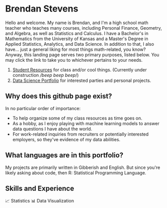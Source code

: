 # Brendan Stevens

Hello and welcome. My name is Brendan, and I'm a high school math teacher who teaches many courses, including Personal Finance, Geometry, and Algebra, as well as Statistics and Calculus. I have a Bachelor's in Mathematics from the University of Kansas and a Master's Degree in Applied Statistics, Analytics, and Data Science. In addition to that, I also have... just a general liking for most things math-related, you know? Anyway, this landing page serves two primary purposes, listed below. You may click the link to take you to whichever pertains to your needs.

  1. [Student Resources]() for class and/or cool things. (Currently under construction */*beep beep beep**/)
  2. [Data Science Portfolio](https://github.com/bstevens00/Data-Science-Portfolio) for interested parties and personal projects.

## Why does this github page exist?
In no particular order of importance:

  * To help organize some of my class resources as time goes on.
  * As a hobby, as I enjoy playing with machine learning models to answer data questions I have about the world.
  * For work-related inquiries from recruiters or potentially interested employers, so they've evidence of my data abilities.

## What languages are in this portfolio?
My projects are primarily written in Gibberish and English. But since you're likely asking about code, then R: Statistical Programming Language.

## Skills and Experience
:chart_with_upwards_trend: Statistics
:bar_chart: Data Visualization

